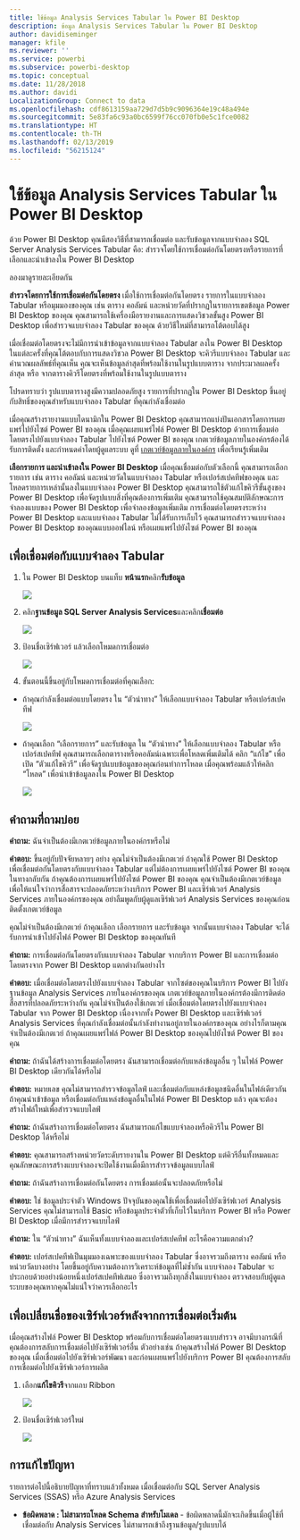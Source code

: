 ```yaml
---
title: ใช้ข้อมูล Analysis Services Tabular ใน Power BI Desktop
description: ข้อมูล Analysis Services Tabular ใน Power BI Desktop
author: davidiseminger
manager: kfile
ms.reviewer: ''
ms.service: powerbi
ms.subservice: powerbi-desktop
ms.topic: conceptual
ms.date: 11/28/2018
ms.author: davidi
LocalizationGroup: Connect to data
ms.openlocfilehash: cdf8613159aa729d7d5b9c9096364e19c48a494e
ms.sourcegitcommit: 5e83fa6c93a0bc6599f76cc070fb0e5c1fce0082
ms.translationtype: HT
ms.contentlocale: th-TH
ms.lasthandoff: 02/13/2019
ms.locfileid: "56215124"
---
```

# <a name="using-analysis-services-tabular-data-in-power-bi-desktop"></a>ใช้ข้อมูล Analysis Services Tabular ใน Power BI Desktop
ด้วย Power BI Desktop คุณมีสองวิธีที่สามารถเชื่อมต่อ และรับข้อมูลจากแบบจำลอง SQL Server Analysis Services Tabular คือ: สำรวจโดยใช้การเชื่อมต่อกันโดยตรงหรือรายการที่เลือกและนำเข้าลงใน Power BI Desktop

ลองมาดูรายละเอียดกัน

**สำรวจโดยการใช้การเชื่อมต่อกันโดยตรง** เมื่อใช้การเชื่อมต่อกันโดยตรง รายการในแบบจำลอง Tabular หรือมุมมองของคุณ เช่น ตาราง คอลัมน์ และหน่วยวัดที่ปรากฏในรายการเขตข้อมูล Power BI Desktop ของคุณ คุณสามารถใช้เครื่องมือรายงานและการแสดงวิชวลขั้นสูง Power BI Desktop เพื่อสำรวจแบบจำลอง Tabular ของคุณ ด้วยวิธีใหม่ที่สามารถโต้ตอบได้สูง

เมื่อเชื่อมต่อโดยตรงจะไม่มีการนำเข้าข้อมูลจากแบบจำลอง Tabular ลงใน Power BI Desktop ในแต่ละครั้งที่คุณโต้ตอบกับการแสดงวิชวล Power BI Desktop จะคิวรีแบบจำลอง Tabular และคำนวณผลลัพธ์ที่คุณเห็น คุณจะเห็นข้อมูลล่าสุดที่พร้อมใช้งานในรูปแบบตาราง จากประมวลผลครั้งล่าสุด หรือ จากตารางคิวรีโดยตรงที่พร้อมใช้งานในรูปแบบตาราง 

โปรดทราบว่า รูปแบบตารางสูงมีความปลอดภัยสูง รายการที่ปรากฏใน Power BI Desktop ขึ้นอยู่กับสิทธิ์ของคุณสำหรับแบบจำลอง Tabular ที่คุณกำลังเชื่อมต่อ

เมื่อคุณสร้างรายงานแบบไดนามิกใน Power BI Desktop คุณสามารถแบ่งปันเอกสารโดยการเผยแพร่ไปยังไซต์ Power BI ของคุณ เมื่อคุณเผยแพร่ไฟล์ Power BI Desktop ด้วยการเชื่อมต่อโดยตรงไปยังแบบจำลอง Tabular ไปยังไซต์ Power BI ของคุณ เกตเวย์ข้อมูลภายในองค์กรต้องได้รับการติดตั้ง และกำหนดค่าโดยผู้ดูแลระบบ ดูที่ [เกตเวย์ข้อมูลภายในองค์กร](service-gateway-onprem.md) เพื่อเรียนรู้เพิ่มเติม

**เลือกรายการ และนำเข้าลงใน Power BI Desktop** เมื่อคุณเชื่อมต่อกับตัวเลือกนี้ คุณสามารถเลือกรายการ เช่น ตาราง คอลัมน์ และหน่วยวัดในแบบจำลอง Tabular หรือเปอร์สเปคทีฟของคุณ และโหลดรายการเหล่านั้นลงในแบบจำลอง Power BI Desktop คุณสามารถใช้ตัวแก้ไขคิวรีขั้นสูงของ Power BI Desktop เพื่อจัดรูปแบบสิ่งที่คุณต้องการเพิ่มเติม คุณสามารถใช้คุณสมบัติลักษณะการจำลองแบบของ Power BI Desktop เพื่อจำลองข้อมูลเพิ่มเติม การเชื่อมต่อโดยตรงระหว่าง Power BI Desktop และแบบจำลอง Tabular ไม่ได้รับการเก็บไว้ คุณสามารถสำรวจแบบจำลอง Power BI Desktop ของคุณแบบออฟไลน์ หรือเผยแพร่ไปยังไซต์ Power BI ของคุณ

## <a name="to-connect-to-a-tabular-model"></a>เพื่อเชื่อมต่อกับแบบจำลอง Tabular
1. ใน Power BI Desktop บนแท็บ **หน้าแรก**คลิก**รับข้อมูล**
   
   ![](media/desktop-analysis-services-tabular-data/pbid_sqlas_getdata.png)
2. คลิก**ฐานข้อมูล SQL Server Analysis Services**และคลิก**เชื่อมต่อ**
   
   ![](media/desktop-analysis-services-tabular-data/pbid_sqlas_getdata_as.png)
3. ป้อนชื่อเซิร์ฟเวอร์ แล้วเลือกโหมดการเชื่อมต่อ 
   
   ![](media/desktop-analysis-services-tabular-data/pbid_sqlas_getdata_as_server.png)
4. ขั้นตอนนี้ขึ้นอยู่กับโหมดการเชื่อมต่อที่คุณเลือก:

* ถ้าคุณกำลังเชื่อมต่อแบบโดยตรง ใน “ตัวนำทาง” ให้เลือกแบบจำลอง Tabular หรือเปอร์สเปคทีฟ
  
  ![](media/desktop-analysis-services-tabular-data/pbid_sqlas_getdata_as_live.png)
* ถ้าคุณเลือก “เลือกรายการ” และรับข้อมูล ใน “ตัวนำทาง” ให้เลือกแบบจำลอง Tabular หรือเปอร์สเปคทีฟ คุณสามารถเลือกตารางหรือคอลัมน์เฉพาะเพื่อโหลดเพิ่มเติมได้ คลิก “แก้ไข” เพื่อเปิด “ตัวแก้ไขคิวรี” เพื่อจัดรูปแบบข้อมูลของคุณก่อนทำการโหลด เมื่อคุณพร้อมแล้วให้คลิก “โหลด” เพื่อนำเข้าข้อมูลลงใน Power BI Desktop

  ![](media/desktop-analysis-services-tabular-data/pbid_sqlas_getdata_as_select.png)

## <a name="frequently-asked-questions"></a>คำถามที่ถามบ่อย
**คำถาม:** ฉันจำเป็นต้องมีเกตเวย์ข้อมูลภายในองค์กรหรือไม่

**คำตอบ:** ขึ้นอยู่กับปัจจัยหลายๆ อย่าง คุณไม่จำเป็นต้องมีเกตเวย์ ถ้าคุณใช้ Power BI Desktop เพื่อเชื่อมต่อกันโดยตรงกับแบบจำลอง Tabular แต่ไม่ต้องการเผยแพร่ไปยังไซต์ Power BI ของคุณ ในทางกลับกัน ถ้าคุณต้องการเผยแพร่ไปยังไซต์ Power BI ของคุณ คุณจำเป็นต้องมีเกตเวย์ข้อมูลเพื่อให้แน่ใจว่าการสื่อสารจะปลอดภัยระหว่างบริการ Power BI และเซิร์ฟเวอร์ Analysis Services ภายในองค์กรของคุณ อย่าลืมพูดกับผู้ดูแลเซิร์ฟเวอร์ Analysis Services ของคุณก่อนติดตั้งเกตเวย์ข้อมูล

คุณไม่จำเป็นต้องมีเกตเวย์ ถ้าคุณเลือก เลือกรายการ และรับข้อมูล จากนั้นแบบจำลอง Tabular จะได้รับการนำเข้าไปยังไฟล์ Power BI Desktop ของคุณทันที

**คำถาม:** การเชื่อมต่อกันโดยตรงกับแบบจำลอง Tabular จากบริการ Power BI และการเชื่อมต่อโดยตรงจาก Power BI Desktop แตกต่างกันอย่างไร

**คำตอบ:** เมื่อเชื่อมต่อโดยตรงไปยังแบบจำลอง Tabular จากไซต์ของคุณในบริการ Power BI ไปยังฐานข้อมูล Analysis Services ภายในองค์กรของคุณ เกตเวย์ข้อมูลภายในองค์กรต้องมีการติดต่อสื่อสารที่ปลอดภัยระหว่างกัน คุณไม่จำเป็นต้องใช้เกตเวย์ เมื่อเชื่อมต่อโดยตรงไปยังแบบจำลอง Tabular จาก Power BI Desktop เนื่องจากทั้ง Power BI Desktop และเซิร์ฟเวอร์ Analysis Services ที่คุณกำลังเชื่อมต่อนั้นกำลังทำงานอยู่ภายในองค์กรของคุณ อย่างไรก็ตามคุณจำเป็นต้องมีเกตเวย์ ถ้าคุณเผยแพร่ไฟล์ Power BI Desktop ของคุณไปยังไซต์ Power BI ของคุณ

**คำถาม:** ถ้าฉันได้สร้างการเชื่อมต่อโดยตรง ฉันสามารถเชื่อมต่อกับแหล่งข้อมูลอื่น ๆ ในไฟล์ Power BI Desktop เดียวกันได้หรือไม่

**คำตอบ:** หมายเลข คุณไม่สามารถสำรวจข้อมูลไลฟ์ และเชื่อมต่อกับแหล่งข้อมูลชนิดอื่นในไฟล์เดียวกัน ถ้าคุณนำเข้าข้อมูล หรือเชื่อมต่อกับแหล่งข้อมูลอื่นในไฟล์ Power BI Desktop แล้ว คุณจะต้องสร้างไฟล์ใหม่เพื่อสำรวจแบบไลฟ์

**คำถาม:** ถ้าฉันสร้างการเชื่อมต่อโดยตรง ฉันสามารถแก้ไขแบบจำลองหรือคิวรีใน Power BI Desktop ได้หรือไม่

**คำตอบ:** คุณสามารถสร้างหน่วยวัดระดับรายงานใน Power BI Desktop แต่คิวรีอื่นทั้งหมดและคุณลักษณะการสร้างแบบจำลองจะปิดใช้งานเมื่อมีการสำรวจข้อมูลแบบไลฟ์

**คำถาม:** ถ้าฉันสร้างการเชื่อมต่อกันโดยตรง การเชื่อมต่อนั้นจะปลอดภัยหรือไม่

**คำตอบ:** ใช่ ข้อมูลประจำตัว Windows ปัจจุบันของคุณใช้เพื่อเชื่อมต่อไปยังเซิร์ฟเวอร์ Analysis Services คุณไม่สามารถใช้ Basic หรือข้อมูลประจำตัวที่เก็บไว้ในบริการ Power BI หรือ Power BI Desktop เมื่อมีการสำรวจแบบไลฟ์

**คำถาม:** ใน “ตัวนำทาง” ฉันเห็นทั้งแบบจำลองและเปอร์สเปคทีฟ อะไรคือความแตกต่าง?

**คำตอบ:** เปอร์สเปคทีฟเป็นมุมมองเฉพาะของแบบจำลอง Tabular ซึ่งอาจรวมถึงตาราง คอลัมน์ หรือหน่วยวัดบางอย่าง โดยขึ้นอยู่กับความต้องการวิเคราะห์ข้อมูลที่ไม่ซ้ำกัน แบบจำลอง Tabular จะประกอบด้วยอย่างน้อยหนึ่งเปอร์สเปคทีฟเสมอ ซึ่งอาจรวมถึงทุกสิ่งในแบบจำลอง ตรวจสอบกับผู้ดูแลระบบของคุณหากคุณไม่แน่ใจว่าควรเลือกอะไร

## <a name="to-change-the-server-name-after-initial-connection"></a>เพื่อเปลี่ยนชื่อของเซิร์ฟเวอร์หลังจากการเชื่อมต่อเริ่มต้น
เมื่อคุณสร้างไฟล์ Power BI Desktop พร้อมกับการเชื่อมต่อโดยตรงแบบสำรวจ อาจมีบางกรณีที่คุณต้องการสลับการเชื่อมต่อไปยังเซิร์ฟเวอร์อื่น ตัวอย่างเช่น ถ้าคุณสร้างไฟล์ Power BI Desktop ของคุณ เมื่อเชื่อมต่อไปยังเซิร์ฟเวอร์พัฒนา และก่อนเผยแพร่ไปยังบริการ Power BI คุณต้องการสลับการเชื่อมต่อไปยังเซิร์ฟเวอร์การผลิต

1. เลือก**แก้ไขคิวรี**จากแถบ Ribbon
   
   ![](media/desktop-analysis-services-tabular-data/pbid_sqlas_chname_editquery.png)
2. ป้อนชื่อเซิร์ฟเวอร์ใหม่
   
   ![](media/desktop-analysis-services-tabular-data/pbid_sqlas_chname_dialog.png)
   
   
## <a name="troubleshooting"></a>การแก้ไขปัญหา 
รายการต่อไปนี้อธิบายปัญหาที่ทราบแล้วทั้งหมด เมื่อเชื่อมต่อกับ SQL Server Analysis Services (SSAS) หรือ Azure Analysis Services 

* **ข้อผิดพลาด : ไม่สามารถโหลด Schema สำหรับโมเดล** - ข้อผิดพลาดนี้มักจะเกิดขึ้นเมื่อผู้ใช้ที่เชื่อมต่อกับ Analysis Services ไม่สามารถเข้าถึงฐานข้อมูล/รูปแบบได้

